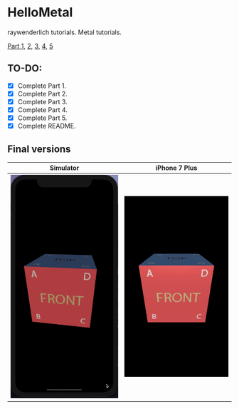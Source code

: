 # HelloMetal
raywenderlich tutorials. Metal tutorials.

[Part 1](https://www.raywenderlich.com/7475-metal-tutorial-getting-started),
[2](https://www.raywenderlich.com/728-metal-tutorial-with-swift-3-part-2-moving-to-3d), 
[3](https://www.raywenderlich.com/719-metal-tutorial-with-swift-3-part-3-adding-texture), 
[4](https://www.raywenderlich.com/714-metal-tutorial-with-swift-3-part-4-lighting),
[5](https://www.raywenderlich.com/976-ios-metal-tutorial-with-swift-part-5-switching-to-metalkit)

## TO-DO:
- [X] Complete Part 1.
- [X] Complete Part 2.
- [X] Complete Part 3.
- [X] Complete Part 4.
- [X] Complete Part 5.
- [X] Complete README.

## Final versions
| Simulator | iPhone 7 Plus |
| --- | --- |
| ![Simulator Animation](https://github.com/un0dvendig/HelloMetal/blob/assets/Simulator.gif?raw=true) | ![iPhone 7 Plus Animation](https://github.com/un0dvendig/HelloMetal/blob/assets/iPhone%207%20Plus.gif?raw=true) |
